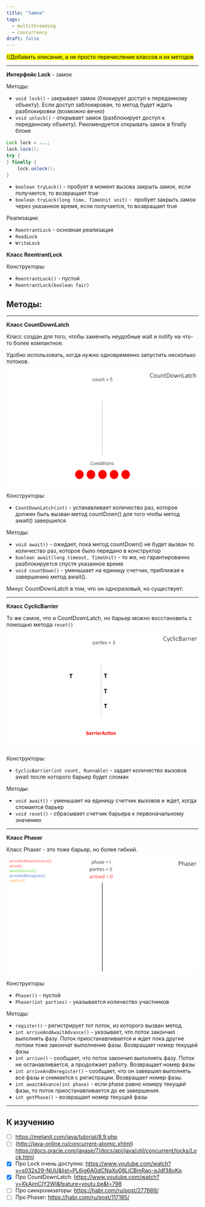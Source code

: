 ```yaml
---
title: "Замки"
tags:
  - multithreading
  - concurrency
draft: false
---
```


<mark>//Добавить описание, а не просто перечисление классов и их методов</mark>

---

**Интерфейс Lock** - замок

Методы:
- `void lock()` - закрывает замок (блокирует доступ к переданному объекту). Если доступ заблокирован, то метод будет ждать разблокировки (возможно вечно)
- `void unlock()` - открывает замок (разблокирует доступ к переданному объекту). Рекомендуется открывать замок в finally блоке

```java
Lock lock = ...;
lock.lock();
try {
} finally {
    lock.unlock();
}
```

- `boolean tryLock()` - пробует в момент вызова закрыть замок, если получается, то возвращает true
- `boolean tryLock(long time, TimeUnit unit)` -  пробует закрыть замок через указанное время, если получается, то возвращает true

Реализации:
- `ReentrantLock` - основная реализация
- `ReadLock`
- `WriteLock`

**Класс ReentrantLock**

Конструкторы:
- `ReentrantLock()` - пустой
- `ReentrantLock(boolean fair)`

Методы:
-

---

**Класс CountDownLatch**

Класс создан для того, чтобы заменить неудобные wait и notify на что-то более компактное.

Удобно использовать, когда нужно одновременно запустить несколько потоков.

![CountDownLatch animation](../../../images/countdownlatch_animation.gif)

Конструкторы:
- `CountDownLatch(int)` - устанавливает количество раз, которое должен быть вызван метод countDown() для того чтобы метод await() завершился

Методы:
- `void await()` - ожидает, пока метод countDown() не будет вызван то количество раз, которое было передано в конструктор
- `boolean await(long timeout, TimeUnit)` - то же, но гарантированно разблокируется спустя указанное время
- `void countDown()` - уменьшает на единицу счетчик, приближая к завершению метод await().

Минус CountDownLatch в том, что он одноразовый, но существует:

---

**Класс CyclicBarrier**

То же самое, что и CountDownLatch, но барьер можно восстановить с помощью метода `reset()`

![CyclicBarrier animation](../../../images/cyclicbarrier_animation.gif)

Конструкторы:
- `CyclicBarrier(int count, Runnable)` - задает количество вызовов await после которого барьер будет сломан

Методы:
- `void await()` - уменьшает на единицу счетчик вызовов и ждет, когда сломается барьер
- `void reset()` - сбрасывает счетчик барьера к первоначальному значению

---

**Класс Phaser**

Класс Phaser - это тоже барьер, но более гибкий.

![phaser animation](../../../images/phaser_animation.gif)

Конструкторы:
- `Phaser()` - пустой
- `Phaser(int parties)` - указывается количество участников

Методы:
- `register()` - регистрирует тот поток, из которого вызван метод
- `int arriveAndAwaitAdvance()` - указывает, что поток закончил выполнять фазу. Поток приостанавливается и ждет пока другие потоки тоже закончат выполнение фазы. Возвращает номер текущей фазы
- `int arrive()` - сообщает, что поток закончил выполнять фазу. Поток не останавливается, а продолжает работу. Возвращает номер фазы
- `int arriveAndDeregister()` - сообщает, что он завершил выполнять все фазы и снимается с регистрации. Возвращает номер фазы.
- `int awaitAdvance(int phase)` - если phase равно номеру текущей фазы, то поток приостанавливается до ее завершения.
- `int getPhase()` - возвращает номер текущей фазы

---

## К изучению

- [ ] https://metanit.com/java/tutorial/8.9.php
- [ ] (http://java-online.ru/concurrent-atomic.xhtml)  https://docs.oracle.com/javase/7/docs/api/java/util/concurrent/locks/Lock.html
- [X] Про Lock очень доступно: https://www.youtube.com/watch?v=s032s29-NUU&list=PL6jg6AGdCNaXo06LjCBmRao-qJdf38oKp
- [X] Про CountDownLatch: https://www.youtube.com/watch?v=XkAjmCIY2WI&feature=youtu.be&t=798
- [ ] Про синхронизаторы: https://habr.com/ru/post/277669/
- [ ] Про Phaser: https://habr.com/ru/post/117185/